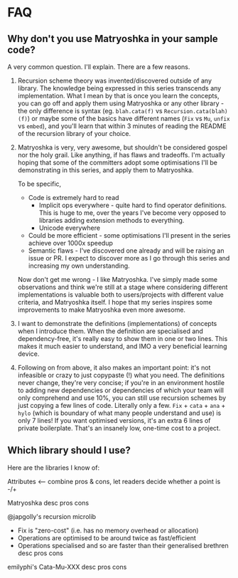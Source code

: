 # FAQ

## Why don't you use Matryoshka in your sample code?

A very common question. I'll explain.
There are a few reasons.

1. Recursion scheme theory was invented/discovered outside of any library.
   The knowledge being expressed in this series transcends any implementation.
   What I mean by that is once you learn the concepts, you can go off and apply
   them using Matryoshka or any other library -
   the only difference is syntax (eg. `blah.cata(f)` vs `Recursion.cata(blah)(f)`)
   or maybe some of the basics have different names (`Fix` vs `Mu`, `unfix` vs `embed`),
   and you'll learn that within 3 minutes of reading the README of the recursion
   library of your choice.

2. Matryoshka is very, very awesome, but shouldn't be considered gospel nor the
   holy grail. Like anything, if has flaws and tradeoffs.
   I'm actually hoping that some of the committers adopt some optimisations I'll
   be demonstrating in this series, and apply them to Matryoshka.

   To be specific,

   * Code is extremely hard to read
     * Implicit ops everywhere - quite hard to find operator definitions.
       This is huge to me, over the years I've become very opposed to libraries
       adding extension methods to everything.
     * Unicode everywhere
   * Could be more efficient - some optimisations I'll present in the series achieve over 1000x speedup
   * Semantic flaws - I've discovered one already and will be raising an issue or PR.
     I expect to discover more as I go through this series and increasing my own understanding.

    Now don't get me wrong - I like Matryoshka.
    I've simply made some observations and think we're still at a stage where
    considering different implementations is valuable both
    to users/projects with different value criteria, and Matryoshka itself.
    I hope that my series inspires some improvements to make Matryoshka even more awesome.

3. I want to demonstrate the definitions (implementations) of concepts when I
   introduce them. When the definition are specialised and dependency-free,
   it's really easy to show them in one or two lines.
   This makes it much easier to understand, and IMO a very beneficial learning device.

4. Following on from above, it also makes an important point:
   it's not infeasible or crazy to just copypaste (!) what you need.
   The definitions never change, they're very concise;
   if you're in an environment hostile to adding new dependencies or
   dependencies of which your team will only comprehend and use 10%,
   you can still use recursion schemes by just copying a few lines of code.
   Literally only a few.
   `Fix` + `cata` + `ana` + `hylo` (which is boundary of what many people understand and use)
    is only 7 lines! If you want optimised versions, it's an extra 6 lines of
    private boilerplate. That's an insanely low, one-time cost to a project.


## Which library should I use?

Here are the libraries I know of:

Attributes <-- combine pros & cons, let readers decide whether a point is -/+

Matryoshka
desc
pros
cons

@japgolly's recursion microlib
* Fix is "zero-cost" (i.e. has no memory overhead or allocation)
* Operations are optimised to be around twice as fast/efficient
* Operations specialised and so are faster than their generalised brethren
desc
pros
cons

emilyphi's Cata-Mu-XXX
desc
pros
cons
